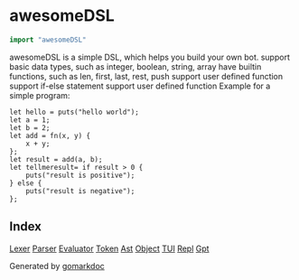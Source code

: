 <!-- Code generated by gomarkdoc. DO NOT EDIT -->

# awesomeDSL

```go
import "awesomeDSL"
```

awesomeDSL is a simple DSL, which helps you build your own bot. support basic data types, such as integer, boolean, string, array have builtin functions, such as len, first, last, rest, push support user defined function support if\-else statement support user defined function Example for a simple program:

```
let hello = puts("hello world");
let a = 1;
let b = 2;
let add = fn(x, y) {
	x + y;
};
let result = add(a, b);
let tellmeresult= if result > 0 {
	puts("result is positive");
} else {
	puts("result is negative");
};
```

## Index

[Lexer](./doc/lexer.md)
[Parser](./doc/parser.md)
[Evaluator](./doc/evaluator.md)
[Token](./doc/token.md)
[Ast](./doc/ast.md)
[Object](./doc/object.md)
[TUI](./doc/tui.md)
[Repl](./doc/repl.md)
[Gpt](./doc/gpt.md)

Generated by [gomarkdoc](<https://github.com/princjef/gomarkdoc>)
